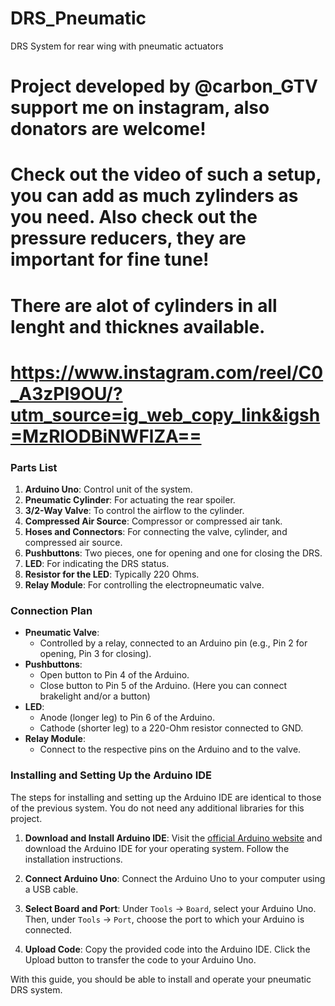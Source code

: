 # DRS_Pneumatic
DRS System for rear wing with pneumatic actuators

# Project developed by @carbon_GTV  support me on instagram, also donators are welcome!

# Check out the video of such a setup, you can add as much zylinders as you need. Also check out the pressure reducers, they are important for fine tune!
# There are alot of cylinders in all lenght and thicknes available.
# https://www.instagram.com/reel/C0_A3zPI9OU/?utm_source=ig_web_copy_link&igsh=MzRlODBiNWFlZA==






### Parts List
1. **Arduino Uno**: Control unit of the system.
2. **Pneumatic Cylinder**: For actuating the rear spoiler.
3. **3/2-Way Valve**: To control the airflow to the cylinder.
4. **Compressed Air Source**: Compressor or compressed air tank.
5. **Hoses and Connectors**: For connecting the valve, cylinder, and compressed air source.
6. **Pushbuttons**: Two pieces, one for opening and one for closing the DRS.
7. **LED**: For indicating the DRS status.
8. **Resistor for the LED**: Typically 220 Ohms.
9. **Relay Module**: For controlling the electropneumatic valve.

### Connection Plan
- **Pneumatic Valve**:
  - Controlled by a relay, connected to an Arduino pin (e.g., Pin 2 for opening, Pin 3 for closing).
- **Pushbuttons**:
  - Open button to Pin 4 of the Arduino.
  - Close button to Pin 5 of the Arduino. (Here you can connect brakelight and/or a button)
- **LED**:
  - Anode (longer leg) to Pin 6 of the Arduino.
  - Cathode (shorter leg) to a 220-Ohm resistor connected to GND.
- **Relay Module**:
  - Connect to the respective pins on the Arduino and to the valve.

### Installing and Setting Up the Arduino IDE
The steps for installing and setting up the Arduino IDE are identical to those of the previous system. You do not need any additional libraries for this project.

1. **Download and Install Arduino IDE**: Visit the [official Arduino website](https://www.arduino.cc/en/software) and download the Arduino IDE for your operating system. Follow the installation instructions.

2. **Connect Arduino Uno**: Connect the Arduino Uno to your computer using a USB cable.

3. **Select Board and Port**: Under `Tools` -> `Board`, select your Arduino Uno. Then, under `Tools` -> `Port`, choose the port to which your Arduino is connected.

4. **Upload Code**: Copy the provided code into the Arduino IDE. Click the Upload button to transfer the code to your Arduino Uno.

With this guide, you should be able to install and operate your pneumatic DRS system.
